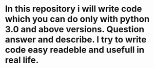 # In this repository i will write code which you can do only with python 3.0 and above versions. Question answer and describe. I try to write code easy readeble and usefull in real life.
